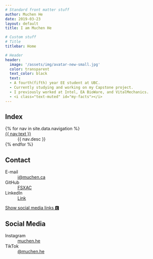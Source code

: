 ```yaml
---
# Standard front matter stuff
author: Muchen He
date: 2019-03-23
layout: default
title: I am Muchen He

# Custom stuff
# Title
titlebar: Home

# Header
header:
  image: '/assets/img/avatar-new-small.jpg'
  color: transparent
  text_color: black
  text:
  - A fourth(fifth) year EE student at UBC.
  - Currently studying and working on my Capstone project.
  - I previously worked at Intel, EA BioWare, and VitalMechanics.
  - <i class="text-muted" id="my-facts"></i>
---
```


## Index

<dl class="row dl-horizontal">
  {% for nav in site.data.navigation %}
  <dt class="col-md-2"><a href="{{ nav.url }}">{{ nav.text }}</a></dt>
  <dd class="col-md-10">{{ nav.desc }}</dd>
  {% endfor %}
</dl>

## Contact

<dl class="row dl-horizontal">
  <dt class="col-md-2">E-mail</dt>
  <dd class="col-md-10"><a href="mailto:i@muchen.ca">i@muchen.ca</a></dd>
  <dt class="col-md-2">GitHub</dt>
  <dd class="col-md-10"><a href="https://www.github.com/FSXAC">FSXAC</a></dd>
  <dt class="col-md-2">LinkedIn</dt>
  <dd class="col-md-10"><a href="https://www.linkedin.com/in/muchen-he-6a3716b3/">Link</a></dd>
</dl>

<a class="btn btn-secondary btn-xs mt-3" data-toggle="collapse" href="#social-media-collapse" role="button" aria-expanded="false" aria-controls="collapseExample">Show social media links &#x1f174;</a>
<div class="collapse" id="social-media-collapse">
  <h2>Social Media</h2>
  <dl class="row dl-horizontal">
    <dt class="col-md-2">Instagram</dt>
    <dd class="col-md-10"><a href="https://www.instagram.com/muchen.he/">muchen.he</a></dd>
    <dt class="col-md-2">TikTok</dt>
    <dd class="col-md-10"><a href="https://www.tiktok.com/@muchen.he">@muchen.he</a></dd>
  </dl>
</div>

<script src="/assets/js/facts.js"></script>
<script>
makeRandomMessage('my-fact', 'my-facts')
</script>